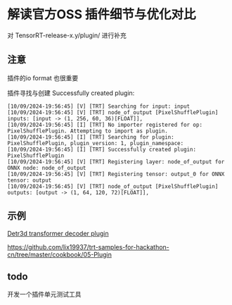 # 解读官方OSS 插件细节与优化对比        

对 TensorRT-release-x.y/plugin/ 进行补充    


## 注意  

插件的io format 也很重要     

插件寻找与创建 Successfully created plugin:       
```
[10/09/2024-19:56:45] [V] [TRT] Searching for input: input
[10/09/2024-19:56:45] [V] [TRT] node_of_output [PixelShufflePlugin] inputs: [input -> (1, 256, 60, 36)[FLOAT]],
[10/09/2024-19:56:45] [I] [TRT] No importer registered for op: PixelShufflePlugin. Attempting to import as plugin.
[10/09/2024-19:56:45] [I] [TRT] Searching for plugin: PixelShufflePlugin, plugin_version: 1, plugin_namespace:
[10/09/2024-19:56:45] [I] [TRT] Successfully created plugin: PixelShufflePlugin
[10/09/2024-19:56:45] [V] [TRT] Registering layer: node_of_output for ONNX node: node_of_output
[10/09/2024-19:56:45] [V] [TRT] Registering tensor: output_0 for ONNX tensor: output
[10/09/2024-19:56:45] [V] [TRT] node_of_output [PixelShufflePlugin] outputs: [output -> (1, 64, 120, 72)[FLOAT]],
```

## 示例  
[Detr3d transformer decoder plugin](./svt/svt.md)    

https://github.com/lix19937/trt-samples-for-hackathon-cn/tree/master/cookbook/05-Plugin    


## todo      
开发一个插件单元测试工具    
